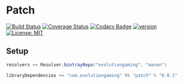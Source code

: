 # Patch
[![Build Status](https://github.com/evolution-gaming/patch/workflows/CI/badge.svg)](https://github.com/evolution-gaming/patch/actions?query=workflow%3ACI)
[![Coverage Status](https://coveralls.io/repos/evolution-gaming/patch/badge.svg)](https://coveralls.io/r/evolution-gaming/patch)
[![Codacy Badge](https://app.codacy.com/project/badge/Grade/f9d2e05d108c4c259680b4b5f7753001)](https://www.codacy.com/gh/evolution-gaming/patch/dashboard?utm_source=github.com&amp;utm_medium=referral&amp;utm_content=evolution-gaming/patch&amp;utm_campaign=Badge_Grade)
[![version](https://api.bintray.com/packages/evolutiongaming/maven/patch/images/download.svg)](https://bintray.com/evolutiongaming/maven/patch/_latestVersion)
[![License: MIT](https://img.shields.io/badge/License-MIT-yellowgreen.svg)](https://opensource.org/licenses/MIT)

## Setup

```scala
resolvers += Resolver.bintrayRepo("evolutiongaming", "maven")

libraryDependencies += "com.evolutiongaming" %% "patch" % "0.0.1"
```
